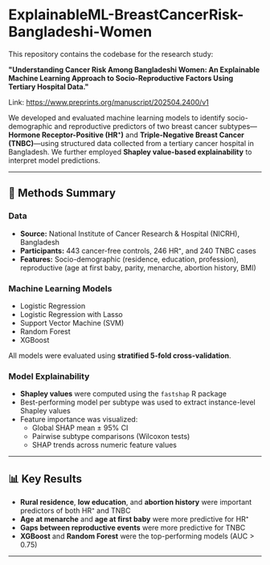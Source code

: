 # ExplainableML-BreastCancerRisk-Bangladeshi-Women

This repository contains the codebase for the research study:  

**"Understanding Cancer Risk Among Bangladeshi Women: An Explainable Machine Learning Approach to Socio-Reproductive Factors Using Tertiary Hospital Data."** 

Link: https://www.preprints.org/manuscript/202504.2400/v1

We developed and evaluated machine learning models to identify socio-demographic and reproductive predictors of two breast cancer subtypes—**Hormone Receptor-Positive (HR⁺)** and **Triple-Negative Breast Cancer (TNBC)**—using structured data collected from a tertiary cancer hospital in Bangladesh. We further employed **Shapley value-based explainability** to interpret model predictions.

---

## 🧪 Methods Summary

### Data
- **Source:** National Institute of Cancer Research & Hospital (NICRH), Bangladesh  
- **Participants:** 443 cancer-free controls, 246 HR⁺, and 240 TNBC cases  
- **Features:** Socio-demographic (residence, education, profession), reproductive (age at first baby, parity, menarche, abortion history, BMI)

### Machine Learning Models
- Logistic Regression
- Logistic Regression with Lasso
- Support Vector Machine (SVM)
- Random Forest
- XGBoost

All models were evaluated using **stratified 5-fold cross-validation**.

### Model Explainability
- **Shapley values** were computed using the `fastshap` R package
- Best-performing model per subtype was used to extract instance-level Shapley values
- Feature importance was visualized:
  - Global SHAP mean ± 95% CI
  - Pairwise subtype comparisons (Wilcoxon tests)
  - SHAP trends across numeric feature values

---

## 📊 Key Results

- **Rural residence**, **low education**, and **abortion history** were important predictors of both HR⁺ and TNBC
- **Age at menarche** and **age at first baby** were more predictive for HR⁺
- **Gaps between reproductive events** were more predictive for TNBC
- **XGBoost** and **Random Forest** were the top-performing models (AUC > 0.75)

---



